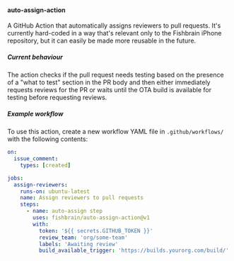 #### auto-assign-action
A GitHub Action that automatically assigns reviewers to pull requests. It's currently hard-coded in a way that's relevant only to the Fishbrain iPhone repository, but it can easily be made more reusable in the future.

##### Current behaviour
The action checks if the pull request needs testing based on the presence of a "what to test" section in the PR body and then either immediately requests reviews for the PR or waits until the OTA build is available for testing before requesting reviews.

##### Example workflow
To use this action, create a new workflow YAML file in `.github/workflows/` with the following contents:

```yaml
on:
  issue_comment:
    types: [created]

jobs:
  assign-reviewers:
    runs-on: ubuntu-latest
    name: Assign reviewers to pull requests
    steps:
      - name: auto-assign step
        uses: fishbrain/auto-assign-action@v1
        with:
          token: '${{ secrets.GITHUB_TOKEN }}'
          review_team: 'org/some-team'
          labels: 'Awaiting review'
          build_available_trigger: 'https://builds.yourorg.com/build/'
```
